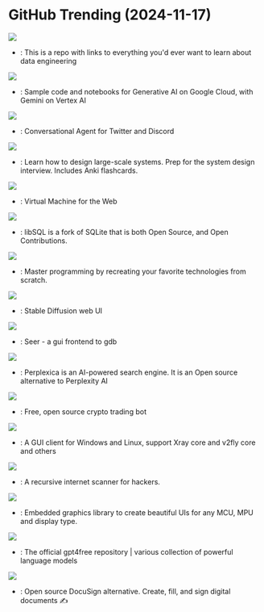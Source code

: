 # GitHub Trending (2024-11-17)

![](https://img.shields.io/badge/Makefile-New%20985-green?style=flat-square&logo=appveyor)
- [](https://github.comundefined): This is a repo with links to everything you'd ever want to learn about data engineering

![](https://img.shields.io/badge/Jupyter%20Notebook-New%20125-green?style=flat-square&logo=appveyor)
- [](https://github.comundefined): Sample code and notebooks for Generative AI on Google Cloud, with Gemini on Vertex AI

![](https://img.shields.io/badge/TypeScript-New%2079-green?style=flat-square&logo=appveyor)
- [](https://github.comundefined): Conversational Agent for Twitter and Discord

![](https://img.shields.io/badge/Python-New%20211-green?style=flat-square&logo=appveyor)
- [](https://github.comundefined): Learn how to design large-scale systems. Prep for the system design interview. Includes Anki flashcards.

![](https://img.shields.io/badge/Svelte-New%20509-green?style=flat-square&logo=appveyor)
- [](https://github.comundefined): Virtual Machine for the Web

![](https://img.shields.io/badge/C-New%20195-green?style=flat-square&logo=appveyor)
- [](https://github.comundefined): libSQL is a fork of SQLite that is both Open Source, and Open Contributions.

![](https://img.shields.io/badge/Markdown-New%202-green?style=flat-square&logo=appveyor)
- [](https://github.comundefined): Master programming by recreating your favorite technologies from scratch.

![](https://img.shields.io/badge/Python-New%2063-green?style=flat-square&logo=appveyor)
- [](https://github.comundefined): Stable Diffusion web UI

![](https://img.shields.io/badge/C%2B%2B-New%2071-green?style=flat-square&logo=appveyor)
- [](https://github.comundefined): Seer - a gui frontend to gdb

![](https://img.shields.io/badge/TypeScript-New%20160-green?style=flat-square&logo=appveyor)
- [](https://github.comundefined): Perplexica is an AI-powered search engine. It is an Open source alternative to Perplexity AI

![](https://img.shields.io/badge/Python-New%2024-green?style=flat-square&logo=appveyor)
- [](https://github.comundefined): Free, open source crypto trading bot

![](https://img.shields.io/badge/C%23-New%2074-green?style=flat-square&logo=appveyor)
- [](https://github.comundefined): A GUI client for Windows and Linux, support Xray core and v2fly core and others

![](https://img.shields.io/badge/Python-New%20209-green?style=flat-square&logo=appveyor)
- [](https://github.comundefined): A recursive internet scanner for hackers.

![](https://img.shields.io/badge/C-New%20137-green?style=flat-square&logo=appveyor)
- [](https://github.comundefined): Embedded graphics library to create beautiful UIs for any MCU, MPU and display type.

![](https://img.shields.io/badge/Python-New%2018-green?style=flat-square&logo=appveyor)
- [](https://github.comundefined): The official gpt4free repository | various collection of powerful language models

![](https://img.shields.io/badge/Ruby-New%20394-green?style=flat-square&logo=appveyor)
- [](https://github.comundefined): Open source DocuSign alternative. Create, fill, and sign digital documents ✍️

